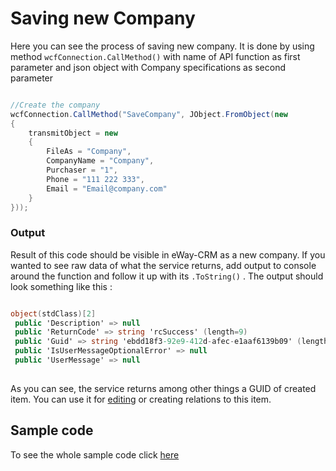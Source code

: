# Saving new Company
Here you can see the process of saving new company. It is done by using method ```wcfConnection.CallMethod()``` with name of API function as first parameter and json object with Company specifications as second parameter
```c#

//Create the company		
wcfConnection.CallMethod("SaveCompany", JObject.FromObject(new
{
	transmitObject = new
	{
		FileAs = "Company",
		CompanyName = "Company",
		Purchaser = "1",
		Phone = "111 222 333",
		Email = "Email@company.com"
	}
}));

```

### Output
Result of this code should be visible in eWay-CRM as a new company. If you wanted to see raw data of what the service returns, add output to console around the function and follow it up with its  `.ToString()`  . The output should look something like this :
```c#

object(stdClass)[2]
 public 'Description' => null
 public 'ReturnCode' => string 'rcSuccess' (length=9)
 public 'Guid' => string 'ebdd18f3-92e9-412d-afec-e1aaf6139b09' (length=36)
 public 'IsUserMessageOptionalError' => null
 public 'UserMessage' => null
 
 ```
As you can see, the service returns among other things a GUID of created item. You can use it for  [editing](https://github.com/rstefko/eway-crm-csharp-lib/tree/master/Examples/EditExistingCompany)  or creating relations to this item.

## Sample code
To see the whole sample code click  [here](Program.cs)